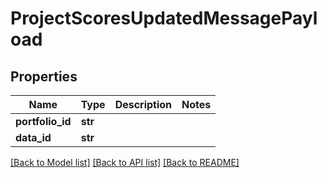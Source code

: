 # ProjectScoresUpdatedMessagePayload

## Properties
Name | Type | Description | Notes
------------ | ------------- | ------------- | -------------
**portfolio_id** | **str** |  | 
**data_id** | **str** |  | 

[[Back to Model list]](../README.md#documentation-for-models) [[Back to API list]](../README.md#documentation-for-api-endpoints) [[Back to README]](../README.md)



